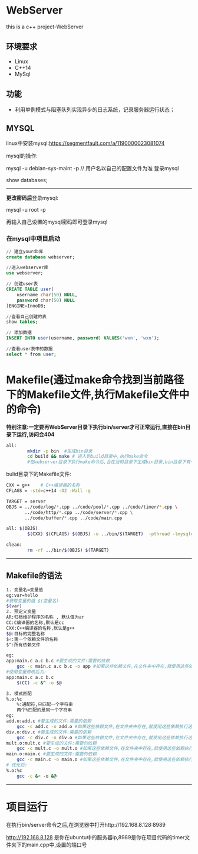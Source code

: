 # WebServer
this is a c++ project-WebServer

## 环境要求

- Linux
- C++14
- MySql

## 功能

- 利用单例模式与阻塞队列实现异步的日志系统，记录服务器运行状态；

## MYSQL
linux中安装mysql:https://segmentfault.com/a/1190000023081074

mysql的操作:

mysql -u debian-sys-maint -p        // 用户名以自己的配置文件为准  登录mysql

show databases;

----

**更改密码后**登录mysql:

mysql -u root -p

再输入自己设置的mysql密码即可登录mysql

### 在mysql中项目启动
```sql
// 建立yourdb库
create database webserver;

//进入webserver库
use webserver;

// 创建user表
CREATE TABLE user(
    username char(50) NULL,
    password char(50) NULL
)ENGINE=InnoDB;

//查看自己创建的表
show tables;

// 添加数据
INSERT INTO user(username, password) VALUES('wxn', 'wxn');

//查看user表中的数据
select * from user;
```
# Makefile(通过make命令找到当前路径下的Makefile文件,执行Makefile文件中的命令)
**特别注意:一定要再WebServer目录下执行bin/server才可正常运行,直接在bin目录下运行,访问会404**
```bash
all:
        mkdir -p bin  #生成bin目录
        cd build && make # 进入到build目录中,执行make命令
        #在webserver目录下执行make命令后,会在当前目录下生成bin目录,bin目录下有一个server可执行文件
```
bulid目录下的Makefile文件:
```bash
CXX = g++    # C++编译器的名称
CFLAGS = -std=c++14 -O2 -Wall -g 

TARGET = server
OBJS = ../code/log/*.cpp ../code/pool/*.cpp ../code/timer/*.cpp \
       ../code/http/*.cpp ../code/server/*.cpp \
       ../code/buffer/*.cpp ../code/main.cpp

all: $(OBJS)
        $(CXX) $(CFLAGS) $(OBJS) -o ../bin/$(TARGET)  -pthread -lmysqlclient

clean:
        rm -rf ../bin/$(OBJS) $(TARGET)
```

---

## Makefile的语法
```bash
1. 变量名=变量值
eg:var=hello
#获取变量的值 $(变量名)
$(var)
2. 预定义变量
AR:归档维护程序的名称 , 默认值为ar
CC:C编译器的名称,默认是cc
CXX:C++编译器的名称,默认是g++
$@:目标的完整名称
$<:第一个依赖文件的名称
$^:所有依赖文件

eg: 
app:main.c a.c b.c #要生成的文件:需要的依赖
    gcc -c main.c a.c b.c -o app #如果这些依赖文件,在文件夹中存在,就使用这些依赖执行这行命令
#使用变量修改后为:
app:main.c a.c b.c
    $(CC) -c &^ -o $@

3. 模式匹配
%.o:%c
    %:通配符,只匹配一个字符串
    两个%匹配的是同一个字符串
eg:
add.o:add.c #要生成的文件:需要的依赖
    gcc -c add.c -o add.o #如果这些依赖文件,在文件夹中存在,就使用这些依赖执行这行命令
div.o:div.c #要生成的文件:需要的依赖
    gcc -c div.c -o div.o #如果这些依赖文件,在文件夹中存在,就使用这些依赖执行这行命令
mult.o:mult.c #要生成的文件:需要的依赖
    gcc -c mult.c -o mult.o #如果这些依赖文件,在文件夹中存在,就使用这些依赖执行这行命令
main.o:main.c #要生成的文件:需要的依赖
    gcc -c main.c -o main.o #如果这些依赖文件,在文件夹中存在,就使用这些依赖执行这行命令
# 优化后:
%.o:%c
    gcc -c &< -o &@
```
---

# 项目运行

在执行bin/server命令之后,在浏览器中打开http://192.168.8.128:8989

http://192.168.8.128 是你在ubuntu中的服务器ip,8989是你在项目代码的timer文件夹下的main.cpp中,设置的端口号
